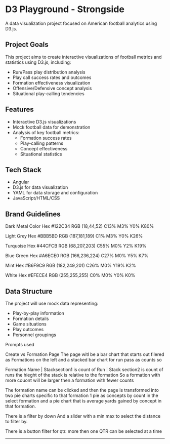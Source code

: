 # D3 Playground - Strongside

A data visualization project focused on American football analytics using D3.js.

## Project Goals

This project aims to create interactive visualizations of football metrics and statistics using D3.js, including:

- Run/Pass play distribution analysis
- Play call success rates and outcomes
- Formation effectiveness visualization
- Offensive/Defensive concept analysis
- Situational play-calling tendencies

## Features

- Interactive D3.js visualizations
- Mock football data for demonstration
- Analysis of key football metrics:
  - Formation success rates
  - Play-calling patterns
  - Concept effectiveness
  - Situational statistics

## Tech Stack

- Angular
- D3.js for data visualization
- YAML for data storage and configuration
- JavaScript/HTML/CSS

## Brand Guidelines
Dark Metal Color
Hex #122C34 RGB (18,44,52) C13% M3% Y0% K80%

Light Grey
Hex #BBB5BD RGB (187,181,189) C1% M3% Y0% K26%

Turquoise
Hex #44CFCB RGB (68,207,203) C55% M0% Y2% K19%

Blue Green
Hex #A6ECE0 RGB (166,236,224) C27% M0% Y5% K7%

Mint
Hex #B6F9C9 RGB (182,249,201) C26% M0% Y19% K2%

White
Hex #EFECE4 RGB (255,255,255) C0% M0% Y0% K0%

## Data Structure

The project will use mock data representing:
- Play-by-play information
- Formation details
- Game situations
- Play outcomes
- Personnel groupings


Prompts used


Create vs Formation Page
The page witl be a bar chart that starts out filered as Formations on the left and a stacked bar chart for run pass as counts so 

Formation Name |  Stacksection1 is count of Run | Stack section2 is count of runs
the hieght of the stack is relative to the formation
So a formation with more couont will be larger then a formation with fewer counts

The formation name can be clicked and then the page is transformed into two pie charts specific to that formation 1 pie as concepts by count in the select formation and a pie chart that is average yards gained by concept in that formation.

There is a filter by down 
And a slider with a min max to select the distance to filter by. 

There is a button filter for qtr. more then one QTR can be selected at a time



-----------------------------

